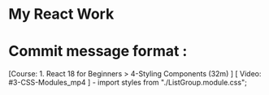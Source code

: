 # My React Work

# Commit message format : 

[Course: 1. React 18 for Beginners > 4-Styling Components (32m) ] [ Video: #3-CSS-Modules_mp4  ] - 
import styles from "./ListGroup.module.css";



